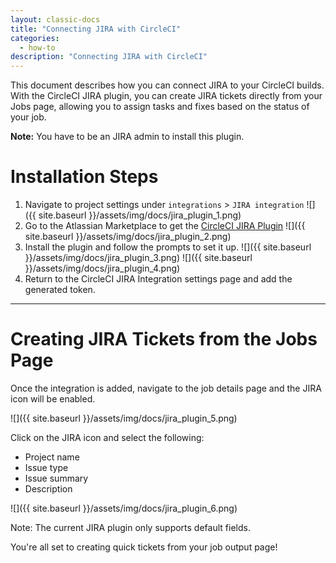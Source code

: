 ```yaml
---
layout: classic-docs
title: "Connecting JIRA with CircleCI"
categories:
  - how-to
description: "Connecting JIRA with CircleCI"
---
```

This document describes how you can connect JIRA to your CircleCI builds. With the CircleCI JIRA plugin, you can create JIRA tickets directly from your Jobs page, allowing you to assign tasks and fixes based on the status of your job.

**Note:** You have to be an JIRA admin to install this plugin.

# Installation Steps

1. Navigate to project settings under `integrations` > `JIRA integration` ![]({{ site.baseurl }}/assets/img/docs/jira_plugin_1.png)
2. Go to the Atlassian Marketplace to get the [CircleCI JIRA Plugin](https://marketplace.atlassian.com/apps/1215946/circleci-for-jira?hosting=cloud&tab=overview) ![]({{ site.baseurl }}/assets/img/docs/jira_plugin_2.png)
3. Install the plugin and follow the prompts to set it up. ![]({{ site.baseurl }}/assets/img/docs/jira_plugin_3.png) ![]({{ site.baseurl }}/assets/img/docs/jira_plugin_4.png)
4. Return to the CircleCI JIRA Integration settings page and add the generated token.

* * *

# Creating JIRA Tickets from the Jobs Page

Once the integration is added, navigate to the job details page and the JIRA icon will be enabled.

![]({{ site.baseurl }}/assets/img/docs/jira_plugin_5.png)

Click on the JIRA icon and select the following:

- Project name
- Issue type
- Issue summary
- Description

![]({{ site.baseurl }}/assets/img/docs/jira_plugin_6.png)

Note: The current JIRA plugin only supports default fields.

You're all set to creating quick tickets from your job output page!